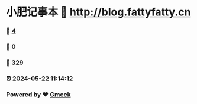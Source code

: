 # 小肥记事本 :link: http://blog.fattyfatty.cn 
### :page_facing_up: [4](http://blog.fattyfatty.cn/tag.html) 
### :speech_balloon: 0 
### :hibiscus: 329 
### :alarm_clock: 2024-05-22 11:14:12 
### Powered by :heart: [Gmeek](https://github.com/Meekdai/Gmeek)
